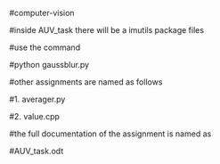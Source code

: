#computer-vision

#inside AUV_task there will be a imutils package files

#use the command

#python gaussblur.py

#other assignments are named as follows

#1. averager.py

#2. value.cpp

#the full documentation of the assignment is named as 

#AUV_task.odt
